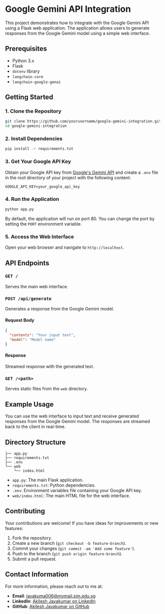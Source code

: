 # Google Gemini API Integration

This project demonstrates how to integrate with the Google Gemini API using a Flask web application. The application allows users to generate responses from the Google Gemini model using a simple web interface.

## Prerequisites

- Python 3.x
- Flask
- `dotenv` library
- `langchain-core`
- `langchain-google-genai`

## Getting Started

### 1. Clone the Repository

```bash
git clone https://github.com/yourusername/google-gemini-integration.git
cd google-gemini-integration
```

### 2. Install Dependencies

```bash
pip install -r requirements.txt
```

### 3. Get Your Google API Key

Obtain your Google API key from [Google's Gemini API](https://g.co/ai/idxGetGeminiKey) and create a `.env` file in the root directory of your project with the following content:

```plaintext
GOOGLE_API_KEY=your_google_api_key
```

### 4. Run the Application

```bash
python app.py
```

By default, the application will run on port 80. You can change the port by setting the `PORT` environment variable.

### 5. Access the Web Interface

Open your web browser and navigate to `http://localhost`.

## API Endpoints

### `GET /`

Serves the main web interface.

### `POST /api/generate`

Generates a response from the Google Gemini model.

#### Request Body

```json
{
  "contents": "Your input text",
  "model": "Model name"
}
```

#### Response

Streamed response with the generated text.

### `GET /<path>`

Serves static files from the `web` directory.

## Example Usage

You can use the web interface to input text and receive generated responses from the Google Gemini model. The responses are streamed back to the client in real-time.

## Directory Structure

```
├── app.py
├── requirements.txt
├── .env
└── web
    └── index.html
```

- `app.py`: The main Flask application.
- `requirements.txt`: Python dependencies.
- `.env`: Environment variables file containing your Google API key.
- `web/index.html`: The main HTML file for the web interface.

## Contributing

Your contributions are welcome! If you have ideas for improvements or new features:

1. Fork the repository.
2. Create a new branch (`git checkout -b feature-branch`).
3. Commit your changes (`git commit -am 'Add some feature'`).
4. Push to the branch (`git push origin feature-branch`).
5. Submit a pull request.

## Contact Information

For more information, please reach out to me at:

- **Email**: jayakuma006@mymail.sim.edu.sg
- **LinkedIn**: [Akilesh Jayakumar on LinkedIn](https://www.linkedin.com/in/akileshjayakumar/)
- **GitHub**: [Akilesh Jayakumar on GitHub](https://github.com/akileshjayakumar)

